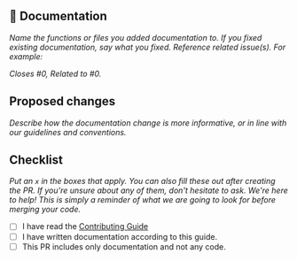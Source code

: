 ## :notebook: Documentation

_Name the functions or files you added documentation to. If you fixed existing documentation, say what you fixed. Reference related issue(s).
For example:_

_Closes #0,
Related to #0._


## Proposed changes

_Describe how the documentation change is more informative, or in line with our guidelines and conventions._


## Checklist

_Put an `x` in the boxes that apply. You can also fill these out after creating
the PR. If you're unsure about any of them, don't hesitate to ask. We're here
to help! This is simply a reminder of what we are going to look for before
merging your code._

- [ ] I have read the [Contributing Guide](https://resolve.readthedocs.io/en/latest/sphinx/developer_guide/index.html)
- [ ] I have written documentation according to this guide.
- [ ] This PR includes only documentation and not any code.
